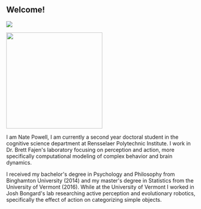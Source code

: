 ## Welcome!

![](_images/me.png$raw=true)


<img src="https://raw.githubusercontent.com/natepowell81/natepowell81.github.io/blob/master/_images/me.png" width="256">

I am Nate Powell, I am currently a second year doctoral student in the cognitive science department at Rensselaer Polytechnic Institute. I work in Dr. Brett Fajen's laboratory focusing on perception and action, more specifically computational modeling of complex behavior and brain dynamics. 

I received my bachelor's degree in Psychology and Philosophy from Binghamton University (2014) and my master's degree in Statistics from the University of Vermont (2016). While at the University of Vermont I worked in Josh Bongard's lab researching active perception and evolutionary robotics, specifically the effect of action on categorizing simple objects.   
